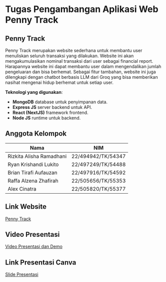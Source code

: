 # Tugas Pengambangan Aplikasi Web Penny Track

## Penny Track

Penny Track merupakan website sederhana untuk membantu user menuliskan seluruh transaksi yang dilakukan. Website ini akan mengakumulasikan nominal transaksi dari user sebagai financial report. Harapannya website ini dapat membantu user dalam mengendalikan jumlah pengeluaran dan bisa berhemat. Sebagai fitur tambahan, website ini juga dilengkapi dengan chatbot berbasis LLM dari Groq yang bisa memberikan nasihat mengenai hidup berhemat untuk setiap user.

**Teknologi yang digunakan**:

- **MongoDB** database untuk penyimpanan data.
- **Express JS** server backend untuk API.
- **React (NextJS)** framework frontend.
- **Node JS** runtime untuk backend.

## Anggota Kelompok

| **Nama**                 | **NIM**            |
| ------------------------ | ------------------ |
| Rizkita Alisha Ramadhani | 22/494942/TK/54347 |
| Ryan Krishandi Lukito    | 22/497249/TK/54488 |
| Brian Tirafi Aufauzan    | 22/497916/TK/54592 |
| Raffa Alzena Zhafirah    | 22/505656/TK/55353 |
| Alex Cinatra             | 22/505820/TK/55377 |

## Link Website

[Penny Track](https://ambagandalf.site)

## Video Presentasi

[Video Presentasi dan Demo](https://drive.google.com/file/d/1Rczjtj6CvI1JddrqyWTXbYOs4l3syFLJ/view?usp=sharing)

## Link Presentasi Canva

[Slide Presentasi](https://www.canva.com/design/DAGXMLRtmXw/MOIhrDiqvpQ5NTRfz1QTbw/edit?utm_content=DAGXMLRtmXw&utm_campaign=designshare&utm_medium=link2&utm_source=sharebutton)
